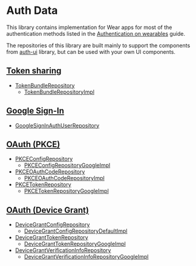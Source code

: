 # Auth Data

This library contains implementation for Wear apps for most of the authentication methods listed in
the [Authentication on wearables](https://developer.android.com/training/wearables/apps/auth-wear)
guide.

The repositories of this library are built mainly to support the components
from [auth-ui](auth-ui.md) library, but can be used with your own UI components.

## [Token sharing](https://developer.android.com/training/wearables/apps/auth-wear#tokens)

- [TokenBundleRepository](https://google.github.io/horologist/api/auth-data/com.google.android.horologist.auth.data.tokenshare/-token-bundle-repository/index.html)
    - [TokenBundleRepositoryImpl](https://google.github.io/horologist/api/auth-data/com.google.android.horologist.auth.data.tokenshare.impl/-token-bundle-repository-impl/index.html)

## [Google Sign-In](https://developer.android.com/training/wearables/apps/auth-wear#Google-Sign-in)

- [GoogleSignInAuthUserRepository](https://google.github.io/horologist/api/auth-data/com.google.android.horologist.auth.data.googlesignin/-google-sign-in-auth-user-repository/index.html)

## [OAuth (PKCE)](https://developer.android.com/training/wearables/apps/auth-wear#pkce)

- [PKCEConfigRepository](https://google.github.io/horologist/api/auth-data/com.google.android.horologist.auth.data.oauth.pkce/-p-k-c-e-config-repository/index.html)
    - [PKCEConfigRepositoryGoogleImpl](https://google.github.io/horologist/api/auth-data/com.google.android.horologist.auth.data.oauth.pkce.impl.google/-p-k-c-e-config-repository-google-impl/index.html)
- [PKCEOAuthCodeRepository](https://google.github.io/horologist/api/auth-data/com.google.android.horologist.auth.data.oauth.pkce/-p-k-c-e-o-auth-code-repository/index.html)
    - [PKCEOAuthCodeRepositoryImpl](https://google.github.io/horologist/api/auth-data/com.google.android.horologist.auth.data.oauth.pkce.impl/-p-k-c-e-o-auth-code-repository-impl/index.html)
- [PKCETokenRepository](https://google.github.io/horologist/api/auth-data/com.google.android.horologist.auth.data.oauth.pkce/-p-k-c-e-token-repository/index.html)
    - [PKCETokenRepositoryGoogleImpl](https://google.github.io/horologist/api/auth-data/com.google.android.horologist.auth.data.oauth.pkce.impl.google/-p-k-c-e-token-repository-google-impl/index.html)

## [OAuth (Device Grant)](https://developer.android.com/training/wearables/apps/auth-wear#DAG)

- [DeviceGrantConfigRepository](https://google.github.io/horologist/api/auth-data/com.google.android.horologist.auth.data.oauth.devicegrant/-device-grant-config-repository/index.html)
    - [DeviceGrantConfigRepositoryDefaultImpl](https://google.github.io/horologist/api/auth-data/com.google.android.horologist.auth.data.oauth.devicegrant.impl/-device-grant-config-repository-default-impl/index.html)
- [DeviceGrantTokenRepository](https://google.github.io/horologist/api/auth-data/com.google.android.horologist.auth.data.oauth.devicegrant/-device-grant-token-repository/index.html)
    - [DeviceGrantTokenRepositoryGoogleImpl](https://google.github.io/horologist/api/auth-data/com.google.android.horologist.auth.data.oauth.devicegrant.impl.google/-device-grant-token-repository-google-impl/index.html)
- [DeviceGrantVerificationInfoRepository](https://google.github.io/horologist/api/auth-data/com.google.android.horologist.auth.data.oauth.devicegrant/-device-grant-verification-info-repository/index.html)
    - [DeviceGrantVerificationInfoRepositoryGoogleImpl](https://google.github.io/horologist/api/auth-data/com.google.android.horologist.auth.data.oauth.devicegrant.impl.google/-device-grant-verification-info-repository-google-impl/index.html)
